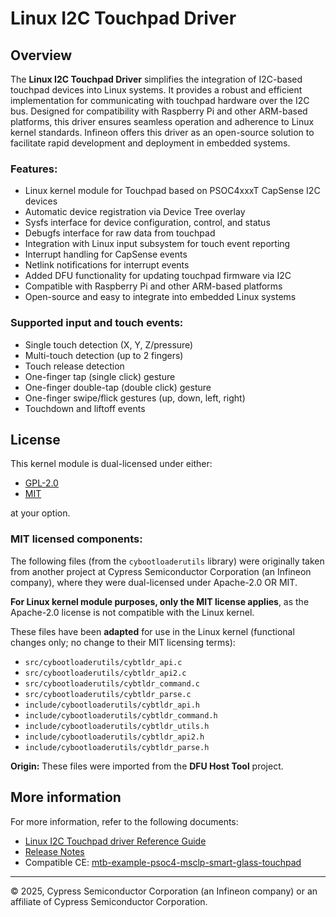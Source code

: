 # Linux I2C Touchpad Driver

## Overview

The **Linux I2C Touchpad Driver** simplifies the integration of I2C-based touchpad devices into Linux systems. It provides a robust and efficient implementation for communicating with touchpad hardware over the I2C bus. Designed for compatibility with Raspberry Pi and other ARM-based platforms, this driver ensures seamless operation and adherence to Linux kernel standards. Infineon offers this driver as an open-source solution to facilitate rapid development and deployment in embedded systems.

### Features:

* Linux kernel module for Touchpad based on PSOC4xxxT CapSense I2C devices
* Automatic device registration via Device Tree overlay
* Sysfs interface for device configuration, control, and status
* Debugfs interface for raw data from touchpad
* Integration with Linux input subsystem for touch event reporting
* Interrupt handling for CapSense events
* Netlink notifications for interrupt events
* Added DFU functionality for updating touchpad firmware via I2C
* Compatible with Raspberry Pi and other ARM-based platforms
* Open-source and easy to integrate into embedded Linux systems

### Supported input and touch events:
* Single touch detection (X, Y, Z/pressure)
* Multi-touch detection (up to 2 fingers)
* Touch release detection
* One-finger tap (single click) gesture
* One-finger double-tap (double click) gesture
* One-finger swipe/flick gestures (up, down, left, right)
* Touchdown and liftoff events

## License

This kernel module is dual-licensed under either:
 - [GPL-2.0](LICENSES/GPL-2.0.txt)
 - [MIT](LICENSES/MIT.txt)

at your option.

### MIT licensed components:

The following files (from the `cybootloaderutils` library) were originally taken from another project at Cypress Semiconductor Corporation (an Infineon company), where they were dual-licensed under Apache-2.0 OR MIT.

**For Linux kernel module purposes, only the MIT license applies**, as the Apache-2.0 license is not compatible with the Linux kernel.

These files have been **adapted** for use in the Linux kernel (functional changes only; no change to their MIT licensing terms):
  - `src/cybootloaderutils/cybtldr_api.c`
  - `src/cybootloaderutils/cybtldr_api2.c`
  - `src/cybootloaderutils/cybtldr_command.c`
  - `src/cybootloaderutils/cybtldr_parse.c`
  - `include/cybootloaderutils/cybtldr_api.h`
  - `include/cybootloaderutils/cybtldr_command.h`
  - `include/cybootloaderutils/cybtldr_utils.h`
  - `include/cybootloaderutils/cybtldr_api2.h`
  - `include/cybootloaderutils/cybtldr_parse.h`

**Origin:**
These files were imported from the **DFU Host Tool** project.

## More information

For more information, refer to the following documents:
* [Linux I2C Touchpad driver Reference Guide](./doc/REFERENCE_GUIDE.md)
* [Release Notes](./RELEASE.md)
* Compatible CE: [mtb-example-psoc4-msclp-smart-glass-touchpad](https://github.com/Infineon/mtb-example-psoc4-msclp-smart-glass-touchpad/)

---
© 2025, Cypress Semiconductor Corporation (an Infineon company) or an affiliate of Cypress Semiconductor Corporation.
